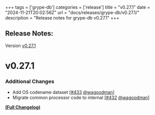 +++
tags = ['grype-db']
categories = ['release']
title = "v0.27.1"
date = "2024-11-21T20:02:56Z"
url = "docs/releases/grype-db/v0.27.1/"
description = "Release notes for grype-db v0.27.1"
+++

## Release Notes:
Version [v0.27.1](https://github.com/anchore/grype-db/releases/tag/v0.27.1)

# v0.27.1

### Additional Changes

- Add OS codename dataset [[#433](https://github.com/anchore/grype-db/pull/433) [@wagoodman](https://github.com/wagoodman)]
- Migrate common processor code to internal [[#432](https://github.com/anchore/grype-db/pull/432) [@wagoodman](https://github.com/wagoodman)]

**[(Full Changelog)](https://github.com/anchore/grype-db/compare/v0.27.0...v0.27.1)**
